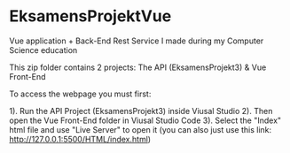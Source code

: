# EksamensProjektVue
Vue application + Back-End Rest Service I made during my Computer Science education

This zip folder contains 2 projects: The API (EksamensProjekt3) & Vue Front-End

To access the webpage you must first:

1). Run the API Project (EksamensProjekt3) inside Viusal Studio
2). Then open the Vue Front-End folder in Viusal Studio Code
3). Select the "Index" html file and use "Live Server" to open it (you can also just use this link: http://127.0.0.1:5500/HTML/index.html)

